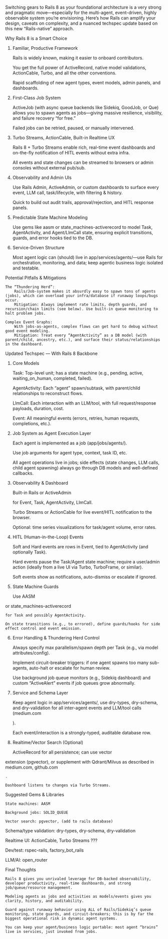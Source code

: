 Switching gears to Rails 8 as your foundational architecture is a very strong and pragmatic move—especially for the multi-agent, event-driven, highly observable system you’re envisioning. Here’s how Rails can amplify your design, caveats on complexity, and a nuanced techspec update based on this new “Rails-native” approach.


Why Rails 8 is a Smart Choice

1. Familiar, Productive Framework


    Rails is widely known, making it easier to onboard contributors.

    You get the full power of ActiveRecord, native model validations, ActionCable, Turbo, and all the other conventions.

    Rapid scaffolding of new agent types, event models, admin panels, and dashboards.


2. First-Class Job System


    ActiveJob (with async queue backends like Sidekiq, GoodJob, or Que) allows you to spawn agents as jobs—giving massive resilience, visibility, and failure recovery “for free.”

    Failed jobs can be retried, paused, or manually intervened.


3. Turbo Streams, ActionCable, Built-in Realtime UX


    Rails 8 + Turbo Streams enable rich, real-time event dashboards and on-the-fly notification of HITL events without extra infra.

    All events and state changes can be streamed to browsers or admin consoles without external pub/sub.


4. Observability and Admin UIs


    Use Rails Admin, ActiveAdmin, or custom dashboards to surface every event, LLM call, task/lifecycle, with filtering & history.

    Quick to build out audit trails, approval/rejection, and HITL response panels.


5. Predictable State Machine Modeling


    Use gems like aasm or state_machines-activerecord to model Task, AgentActivity, and Agent/LlmCall state, ensuring explicit transitions, guards, and error hooks tied to the DB.


6. Service-Driven Structure


    Most agent logic can (should) live in app/services/agents/—use Rails for orchestration, monitoring, and data; keep agentic business logic isolated and testable.



Potential Pitfalls & Mitigations


    The “Thundering Herd”:
        Rails/Job-system makes it absurdly easy to spawn tons of agents (jobs), which can overload your infra/database if runaway loops/bugs occur.
        Mitigation: Always implement rate limits, depth guards, and recursion/chain limits (see below). Use built-in queue monitoring to halt problem jobs.

    Complex Event Graphs:
        With jobs-as-agents, complex flows can get hard to debug without good event modeling.
        Mitigation: Treat every “AgentActivity” as a DB model (with parent/child, ancestry, etc.), and surface their status/relationships in the dashboard.



Updated Techspec — With Rails 8 Backbone

1. Core Models


    Task: Top-level unit; has a state machine (e.g., pending, active, waiting_on_human, completed, failed).

    AgentActivity: Each “agent” spawn/subtask, with parent/child relationships to reconstruct flows.

    LlmCall: Each interaction with an LLM/tool, with full request/response payloads, duration, cost.

    Event: All meaningful events (errors, retries, human requests, completions, etc.).


2. Job System as Agent Execution Layer


    Each agent is implemented as a job (app/jobs/agents/).

    Use job arguments for agent type, context, task ID, etc.

    All agent operations live in jobs; side effects (state changes, LLM calls, child agent spawning) always go through DB models and well-defined callbacks.


3. Observability & Dashboard


    Built-in Rails or ActiveAdmin

    for Event, Task, AgentActivity, LlmCall.

    Turbo Streams or ActionCable for live event/HITL notification to the browser.

    Optional: time series visualizations for task/agent volume, error rates.


4. HITL (Human-in-the-Loop) Events


    Soft and Hard events are rows in Event, tied to AgentActivity (and optionally Task).

    Hard events pause the Task/Agent state machine; require a user/admin action (ideally from a live UI via Turbo, TurboFrame, or similar).

    Soft events show as notifications, auto-dismiss or escalate if ignored.


5. State Machine Guards


    Use AASM

or state_machines-activerecord

    for Task and possibly AgentActivity.

    On state transitions (e.g., to errored), define guards/hooks for side effect control and event emission.


6. Error Handling & Thundering Herd Control <a name="preventing-runaway-spawn"></a>


    Always specify max parallelism/spawn depth per Task (e.g., via model attributes/config).

    Implement circuit-breaker triggers: if one agent spawns too many sub-agents, auto-halt or escalate for human review.

    Use background job queue monitors (e.g., Sidekiq dashboard) and custom “ActiveAlert” events if job queues grow abnormally.


7. Service and Schema Layer


    Keep agent logic in app/services/agents/, use dry-types, dry-schema, and dry-validation for all inter-agent events and LLM/tool calls (medium.com

    ).

    Each event/interaction is a strongly-typed, auditable database row.


8. Realtime/Vector Search (Optional)


    ActiveRecord for all persistence; can use vector

extension (pgvector), or supplement with Qdrant/Milvus as described in medium.com, github.com

    .

    Dashboard listens to changes via Turbo Streams.



Suggested Gems & Libraries


    State machines: AASM

    Background jobs: SOLID_QUEUE

    Vector search: pgvector, (add to rails database)

Schema/type validation: dry-types, dry-schema, dry-validation

Realtime UI: ActionCable, Turbo Streams ???

Dev/test: rspec-rails, factory_bot_rails

LLM/AI: open_router



Final Thoughts


    Rails 8 gives you unrivaled leverage for DB-backed observability, developer productivity, real-time dashboards, and strong job/queue/resource management.

    Modeling agents as jobs and activities as models/events gives you clarity, history, and auditability.

    Guard against runaway behavior using ALL of Rails/Sidekiq’s queue monitoring, state guards, and circuit-breakers; this is by far the biggest operational risk in dynamic agent systems.

    You can keep your agent/business logic portable: most agent “brains” live in services, just invoked from jobs.